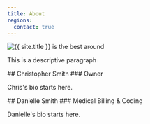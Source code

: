 ```yaml
---
title: About
regions:
  contact: true
---
```


![{{ site.title }} is the best around](/images/about.png)

This is a descriptive paragraph

<section class="region">
## Christopher Smith
### Owner
<img class="right" src="/images/chris.jpg" alt="" />

Chris's bio starts here.
</section>

<section class="region">
## Danielle Smith
### Medical Billing & Coding
<img class="right" src="/images/danielle.jpg" alt="" />

Danielle's bio starts here.
</section>
